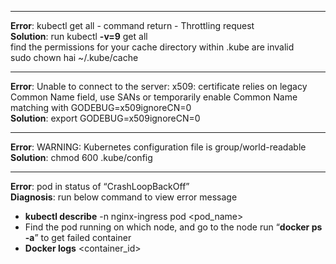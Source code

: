 
---
**Error**: kubectl get all - command return - Throttling request  
**Solution**: run kubectl **-v=9** get all  
find the permissions for your cache directory within .kube are invalid  
sudo chown hai ~/.kube/cache  

---
**Error**: Unable to connect to the server: x509: certificate relies on legacy Common Name field, use SANs or temporarily enable Common Name matching with GODEBUG=x509ignoreCN=0  
**Solution**: export GODEBUG=x509ignoreCN=0  

---
**Error**: WARNING: Kubernetes configuration file is group/world-readable  
**Solution**: chmod 600 .kube/config

---
**Error**: pod in status of “CrashLoopBackOff”  
**Diagnosis**: run below command to view error message  
- **kubectl describe** -n nginx-ingress pod <pod_name>
- Find the pod running on which node, and go to the node run “**docker ps -a**” to get failed container
- **Docker logs** <container_id>

